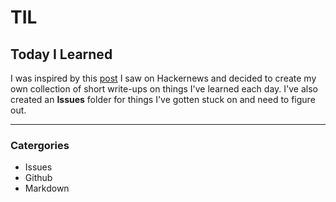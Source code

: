 # TIL
## Today I Learned

I was inspired by this [post](https://github.com/jbranchaud/til/blob/master/README.md) I saw on Hackernews and decided to create my own collection of short write-ups on things I've learned each day. I've also created an **Issues** folder for things I've gotten stuck on and need to figure out.

***
### Catergories
* Issues
* Github
* Markdown
